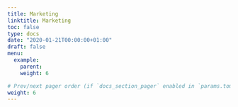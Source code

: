 ```yaml
---
title: Marketing
linktitle: Marketing
toc: false
type: docs
date: "2020-01-21T00:00:00+01:00"
draft: false
menu:
  example:
    parent: 
    weight: 6

# Prev/next pager order (if `docs_section_pager` enabled in `params.toml`)
weight: 6
---
```

